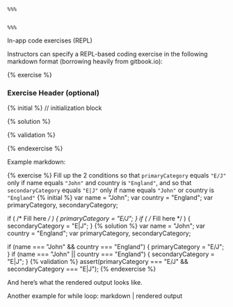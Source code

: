 
```MD
%%%


%%%
```


In-app code exercises (REPL)

Instructors can specify a REPL-based coding exercise in the following markdown format (borrowing heavily from gitbook.io):

{% exercise %}

### Exercise Header (optional)

<Instruction Text>

{% initial %} // initialization block 

<variable declarations>

<challenge code with inline comments as instructions>

{% solution %}

<solution code>

{% validation %}

<assert code>

{% endexercise %}


Example markdown:

{% exercise %}
Fill up the 2 conditions so that `primaryCategory` equals `"E/J"` only if name equals `"John"` and country is `"England"`, and so that `secondaryCategory` equals `"E|J"` only if name equals `"John"` or country is `"England"`
{% initial %}
var name = "John";
var country = "England";
var primaryCategory, secondaryCategory;

if ( /* Fill here */ ) {
    primaryCategory = "E/J";
}
if ( /* Fill here */ ) {
    secondaryCategory = "E|J";
}
{% solution %}
var name = "John";
var country = "England";
var primaryCategory, secondaryCategory;

if (name === "John" && country === "England") {
    primaryCategory = "E/J";
}
if (name === "John" || country === "England") {
    secondaryCategory = "E|J";
}
{% validation %}
assert(primaryCategory === "E/J" && secondaryCategory === "E|J");
{% endexercise %}



And here’s what the rendered output looks like.

Another example for while loop: markdown | rendered output

